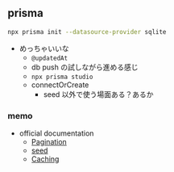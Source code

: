## prisma

``` sh
npx prisma init --datasource-provider sqlite
```

- めっちゃいいな
  - `@updatedAt`
  - db push の試しながら進める感じ
  - `npx prisma studio`
  - connectOrCreate
    - seed 以外で使う場面ある？あるか

### memo

- official documentation
  - [Pagination](https://www.prisma.io/docs/orm/prisma-client/queries/pagination)
  - [seed](https://www.prisma.io/docs/orm/prisma-migrate/workflows/seeding)
  - [Caching](https://www.prisma.io/docs/accelerate/caching)
